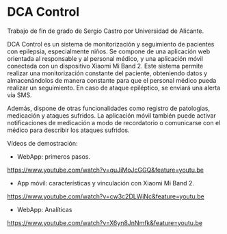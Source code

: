# DCA Control
Trabajo de fin de grado de Sergio Castro por Universidad de Alicante.

DCA Control es un sistema de monitorización y seguimiento de pacientes con epilepsia, especialmente niños.
Se compone de una aplicación web orientada al responsable y al personal médico, y una aplicación móvil conectada con un dispositivo Xiaomi Mi Band 2. Este sistema permite realizar una monitorización constante del paciente, obteniendo datos y almacenándolos de manera constante para que el personal médico pueda realizar un seguimiento. En caso de ataque epiléptico, se enviará una alerta vía SMS.

Además, dispone de otras funcionalidades como registro de patologias, medicación y ataques sufridos. La aplicación móvil también puede activar notificaciones de medicación a modo de recordatorio o comunicarse con el médico para describir los ataques sufridos.

Vídeos de demostración:
- WebApp: primeros pasos.

https://www.youtube.com/watch?v=quJiMoJcGGQ&feature=youtu.be

- App móvil: características y vinculación con Xiaomi Mi Band 2.

https://www.youtube.com/watch?v=cw3c2DLWjNc&feature=youtu.be

- WebApp: Analíticas

https://www.youtube.com/watch?v=X6yn8JnNmfk&feature=youtu.be

